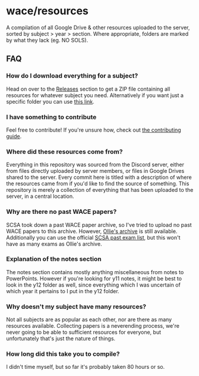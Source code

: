 # wace/resources
A compilation of all Google Drive & other resources uploaded to the server, sorted by subject > year > section.
Where appropriate, folders are marked by what they lack (eg. NO SOLS).

## FAQ
### How do I download everything for a subject?
Head on over to the [Releases](https://github.com/wacedungeoner/wace/releases/latest) section to get a ZIP file containing all resources for whatever subject you need.
Alternatively if you want just a specific folder you can use [this link](https://download-directory.github.io/).

### I have something to contribute
Feel free to contribute! If you're unsure how, check out [the contributing guide](https://github.com/wacedungeoner/wace/contribute).

### Where did these resources come from?
Everything in this repository was sourced from the Discord server, either from files directly uploaded by server members, or files in Google Drives shared to the server. Every commit here is titled with a description of where the resources came from if you'd like to find the source of something. This repository is merely a collection of everything that has been uploaded to the server, in a central location.

### Why are there no past WACE papers?
SCSA took down a past WACE paper archive, so I've tried to upload no past WACE papers to this archive. However, [Ollie's archive](https://olliecheng.me/papers) is still available. Additionally you can use the official [SCSA past exam list](https://senior-secondary.scsa.wa.edu.au/further-resources/past-atar-course-exams), but this won't have as many exams as Ollie's archive.

### Explanation of the notes section
The notes section contains mostly anything miscellaneous from notes to PowerPoints. However if you're looking for y11 notes, it might be best to look in the y12 folder as well, since everything which I was uncertain of which year it pertains to I put in the y12 folder.

### Why doesn't my subject have many resources?
Not all subjects are as popular as each other, nor are there as many resources available. Collecting papers is a neverending process, we're never going to be able to sufficient resources for everyone, but unfortunately that's just the nature of things.

### How long did this take you to compile?
I didn't time myself, but so far it's probably taken 80 hours or so.

